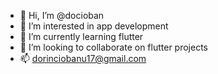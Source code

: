 - 👋 Hi, I’m @docioban
- 👀 I’m interested in app development
- 🌱 I’m currently learning flutter
- 💞️ I’m looking to collaborate on flutter projects
- 📫 dorinciobanu17@gmail.com
